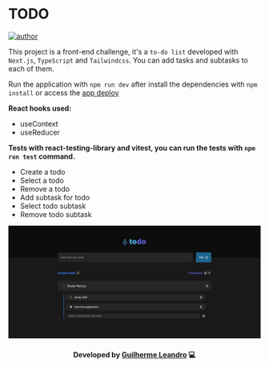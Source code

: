 # TODO

<a href="https://github.com/guirdy" target="_blank">
  <img src="https://img.shields.io/badge/author-guilherme-blue?style=flat-square" alt="author">
</a>

This project is a front-end challenge, it's a `to-do list` developed with `Next.js`, `TypeScript` and `Tailwindcss`. You can add tasks and subtasks to each of them.

Run the application with `npm run dev` after install the dependencies with `npm install` or access the [app deploy](https://to-do-gui-leandro.vercel.app/)

**React hooks used:**
- useContext
- useReducer

**Tests with react-testing-library and vitest, you can run the tests with `npm run test` command.**
- Create a todo
- Select a todo
- Remove a todo
- Add subtask for todo
- Select todo subtask
- Remove todo subtask


<p align=center>
  <img src="./.github/app-print.jpg" >
</p>

<h4 align=center>Developed by <a href="https://www.linkedin.com/in/guirdy/">Guilherme Leandro</a> 💻</h4>
